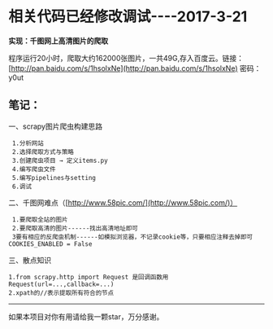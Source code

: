 # 相关代码已经修改调试----2017-3-21 #
**实现：千图网上高清图片的爬取**

程序运行20小时，爬取大约162000张图片，一共49G,存入百度云。链接：[http://pan.baidu.com/s/1hsolxNe](http://pan.baidu.com/s/1hsolxNe) 密码：y0ut

## 笔记： ##

一、scrapy图片爬虫构建思路

     1.分析网站
     2.选择爬取方式与策略
     3.创建爬虫项目 → 定义items.py
     4.编写爬虫文件
     5.编写pipelines与setting
     6.调试

二、千图网难点（[http://www.58pic.com/](http://www.58pic.com/)）

     1.要爬取全站的图片
     2.要爬取高清的图片------找出高清地址即可
     3要有相应的反爬虫机制------如模拟浏览器，不记录cookie等，只要相应注释去掉即可COOKIES_ENABLED = False

三、散点知识

   	1.from scrapy.http import Request 是回调函数用Request(url=...,callback=...)
   	2.xpath的//表示提取所有符合的节点

----------
如果本项目对你有用请给我一颗star，万分感谢。

